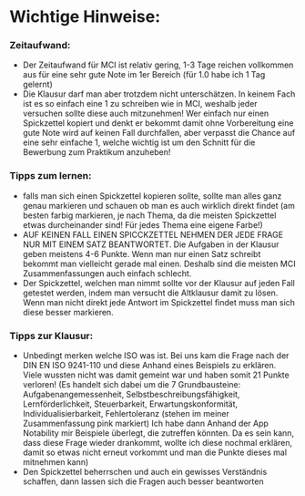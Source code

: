 # Wichtige Hinweise:

### Zeitaufwand: 
- Der Zeitaufwand für MCI ist relativ gering, 1-3 Tage reichen vollkommen aus für eine sehr gute Note im 1er Bereich (für 1.0 habe ich 1 Tag gelernt)
- Die Klausur darf man aber trotzdem nicht unterschätzen. In keinem Fach ist es so einfach eine 1 zu schreiben wie in MCI, weshalb jeder versuchen sollte diese auch mitzunehmen! Wer einfach nur einen Spickzettel kopiert und denkt er bekommt damit ohne Vorbereitung eine gute Note wird auf keinen Fall durchfallen, aber verpasst die Chance auf eine sehr einfache 1, welche wichtig ist um den Schnitt für die Bewerbung zum Praktikum anzuheben!

### Tipps zum lernen:
- falls man sich einen Spickzettel kopieren sollte, sollte man alles ganz genau markieren und schauen ob man es auch wirklich direkt findet (am besten farbig markieren, je nach Thema, da die meisten Spickzettel etwas durcheinander sind! Für jedes Thema eine eigene Farbe!)
- AUF KEINEN FALL EINEN SPICCKZETTEL NEHMEN DER JEDE FRAGE NUR MIT EINEM SATZ BEANTWORTET. Die Aufgaben in der Klausur geben meistens 4-6 Punkte. Wenn man nur einen Satz schreibt bekommt man vielleicht gerade mal einen. Deshalb sind die meisten MCI Zusammenfassungen auch einfach schlecht.
- Der Spickzettel, welchen man nimmt sollte vor der Klausur auf jeden Fall getestet werden, indem man versucht die Altklausur damit zu lösen. Wenn man nicht direkt jede Antwort im Spickzettel findet muss man sich diese besser markieren.

### Tipps zur Klausur: 
- Unbedingt merken welche ISO was ist. Bei uns kam die Frage nach der DIN EN ISO 9241-110 und diese Anhand eines Beispiels zu erklären. Viele wussten nicht was damit gemeint war und haben somit 21 Punkte verloren! (Es handelt sich dabei um die 7 Grundbausteine: Aufgabenangemessenheit, Selbstbeschreibungsfähigkeit, Lernförderlichkeit, Steuerbarkeit, Erwartungskonformität, Individualisierbarkeit, Fehlertoleranz (stehen im meiner Zusammenfassung pink markiert) Ich habe dann Anhand der App Notability mir Beispiele überlegt, die zutreffen könnten. Da es sein kann, dass diese Frage wieder drankommt, wollte ich diese nochmal erklären, damit so etwas nicht erneut vorkommt und man die Punkte dieses mal mitnehmen kann)
- Den Spickzettel beherrschen und auch ein gewisses Verständnis schaffen, dann lassen sich die Fragen auch besser beantworten



